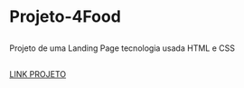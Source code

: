 # Projeto-4Food

##
Projeto de uma Landing Page
tecnologia usada HTML e CSS

##
[LINK PROJETO](https://anxious-underwear.surge.sh)

